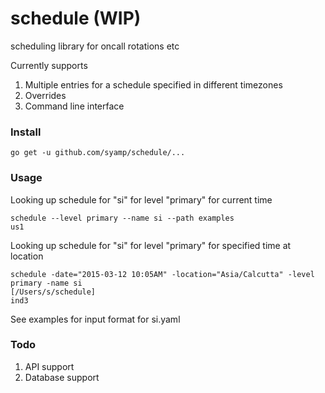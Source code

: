 # schedule (WIP)

scheduling library for oncall rotations etc

Currently supports

1. Multiple entries for a schedule specified in different timezones
1. Overrides
1. Command line interface

### Install

```
go get -u github.com/syamp/schedule/...
```

### Usage

Looking up schedule for "si" for level "primary" for current time
```
schedule --level primary --name si --path examples
us1
```

Looking up schedule for "si" for level "primary" for specified time at location
```
schedule -date="2015-03-12 10:05AM" -location="Asia/Calcutta" -level primary -name si                                                   [/Users/s/schedule]
ind3
```
See examples for input format for si.yaml

### Todo

1. API support
1. Database support
